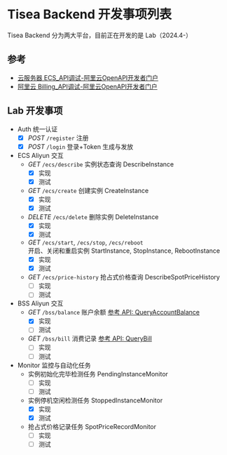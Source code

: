 # Tisea Backend 开发事项列表

Tisea Backend 分为两大平台，目前正在开发的是 Lab（2024.4-）

## 参考

- [云服务器 ECS_API调试-阿里云OpenAPI开发者门户](https://api.aliyun.com/api/Ecs/2014-05-26)
- [阿里云 Billing_API调试-阿里云OpenAPI开发者门户](https://api.aliyun.com/api/BssOpenApi/2017-12-14)

## Lab 开发事项

- Auth 统一认证
  - [x] *POST* `/register` 注册
  - [x] *POST* `/login` 登录+Token 生成与发放
- ECS Aliyun 交互
  - *GET* `/ecs/describe` 实例状态查询 DescribeInstance
      - [x] 实现
      - [x] 测试
  - *GET* `/ecs/create` 创建实例 CreateInstance
    - [x] 实现
    - [x] 测试
  - *DELETE* `/ecs/delete` 删除实例 DeleteInstance
    - [x] 实现
    - [x] 测试
  - *GET* `/ecs/start`, `/ecs/stop`, `/ecs/reboot` <br/> 开启、关闭和重启实例 StartInstance, StopInstance, RebootInstance
    - [x] 实现
    - [x] 测试
  - *GET* `/ecs/price-history` 抢占式价格查询 DescribeSpotPriceHistory
    - [ ] 实现
    - [ ] 测试
- BSS Aliyun 交互
  - *GET* `/bss/balance` 账户余额 [参考 API: QueryAccountBalance](https://api.aliyun.com/api/BssOpenApi/2017-12-14/QueryAccountBalance)
    - [x] 实现
    - [ ] 测试
  - *GET* `/bss/bill` 消费记录 [参考 API: QueryBill](https://api.aliyun.com/api/BssOpenApi/2017-12-14/QueryBill)
    - [ ] 实现
    - [ ] 测试
- Monitor 监控与自动化任务
  - 实例初始化完毕检测任务 PendingInstanceMonitor
    - [ ] 实现
    - [ ] 测试
  - 实例停机空闲检测任务 StoppedInstanceMonitor
    - [x] 实现
    - [x] 测试
  - 抢占式价格记录任务 SpotPriceRecordMonitor
    - [ ] 实现
    - [ ] 测试